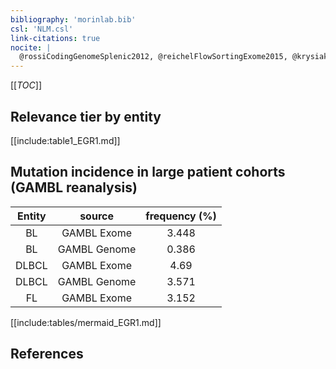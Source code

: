 ```yaml
---
bibliography: 'morinlab.bib'
csl: 'NLM.csl'
link-citations: true
nocite: |
  @rossiCodingGenomeSplenic2012, @reichelFlowSortingExome2015, @krysiakRecurrentSomaticMutations2017, 
---
```


[[_TOC_]]




## Relevance tier by entity

[[include:table1_EGR1.md]]


## Mutation incidence in large patient cohorts (GAMBL reanalysis)

|Entity|source |frequency (%)|
|:------:|:----:|:----:|
|BL|GAMBL Exome |3.448 |
|BL|GAMBL Genome |0.386 |
|DLBCL|GAMBL Exome |4.69 |
|DLBCL|GAMBL Genome |3.571 |
|FL|GAMBL Exome |3.152 |


[[include:tables/mermaid_EGR1.md]]

## References


